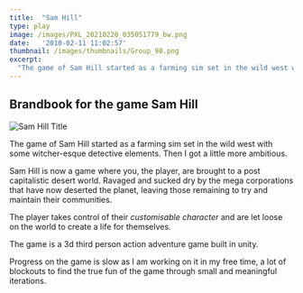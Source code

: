 ```yaml
---
title:  "Sam Hill"
type: play
image: /images/PXL_20210220_035051779_bw.png
date:   '2010-02-11 11:02:57'
thumbnail: /images/thumbnails/Group_90.png
excerpt:
  "The game of Sam Hill started as a farming sim set in the wild west with some witcher-esque detective elements. Then I got a little more ambitious."
---
```


## Brandbook for the game Sam Hill
<!-- follow this: https://medium.com/@merryh/how-to-build-a-brand-handbook-brandbook-876f9c8644eb -->

![Sam Hill Title](/images/projects/sam-hill-title-card.png "Sam Hill Title")

The game of Sam Hill started as a farming sim set in the wild west with some witcher-esque detective elements. Then I got a little more ambitious.

Sam Hill is now a game where you, the player, are brought to a post capitalistic desert world. Ravaged and sucked dry by the mega corporations that have now deserted the planet, leaving those remaining to try and maintain their communities.

The player takes control of their *customisable character* and are let loose on the world to create a life for themselves.

The game is a 3d third person action adventure game built in unity.

Progress on the game is slow as I am working on it in my free time, a lot of blockouts to find the true fun of the game through small and meaningful iterations.